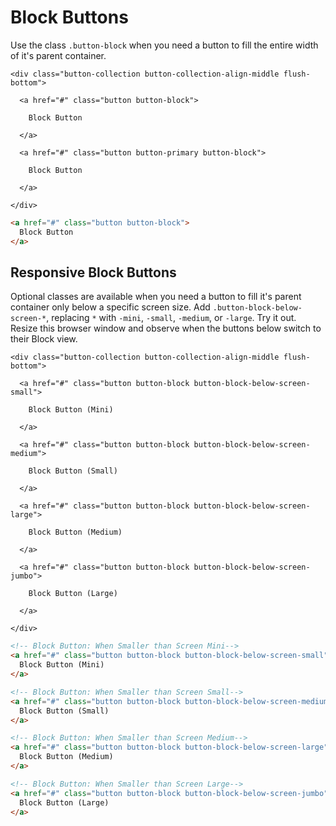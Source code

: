 # Block Buttons

Use the class `.button-block` when you need a button to fill the entire width of it's parent container.

<div class="panel flush-bottom">

  <div class="panel-cell">

    <div class="button-collection button-collection-align-middle flush-bottom">

      <a href="#" class="button button-block">

        Block Button

      </a>

      <a href="#" class="button button-primary button-block">

        Block Button

      </a>

    </div>

  </div>

  <div class="panel-cell panel-cell-light panel-cell-code-block" markdown="1">

```html
<a href="#" class="button button-block">
  Block Button
</a>
```

  </div>

</div>

## Responsive Block Buttons

Optional classes are available when you need a button to fill it's parent container only below a specific screen size.  Add `.button-block-below-screen-*`, replacing `*` with `-mini`, `-small`, `-medium`, or `-large`.  Try it out.  Resize this browser window and observe when the buttons below switch to their Block view.

<div class="panel flush-bottom">

  <div class="panel-cell">

    <div class="button-collection button-collection-align-middle flush-bottom">

      <a href="#" class="button button-block button-block-below-screen-small">

        Block Button (Mini)

      </a>

      <a href="#" class="button button-block button-block-below-screen-medium">

        Block Button (Small)

      </a>

      <a href="#" class="button button-block button-block-below-screen-large">

        Block Button (Medium)

      </a>

      <a href="#" class="button button-block button-block-below-screen-jumbo">

        Block Button (Large)

      </a>

    </div>

  </div>

  <div class="panel-cell panel-cell-light panel-cell-code-block" markdown="1">

```html
<!-- Block Button: When Smaller than Screen Mini-->
<a href="#" class="button button-block button-block-below-screen-small">
  Block Button (Mini)
</a>

<!-- Block Button: When Smaller than Screen Small-->
<a href="#" class="button button-block button-block-below-screen-medium">
  Block Button (Small)
</a>

<!-- Block Button: When Smaller than Screen Medium-->
<a href="#" class="button button-block button-block-below-screen-large">
  Block Button (Medium)
</a>

<!-- Block Button: When Smaller than Screen Large-->
<a href="#" class="button button-block button-block-below-screen-jumbo">
  Block Button (Large)
</a>
```

  </div>

</div>
